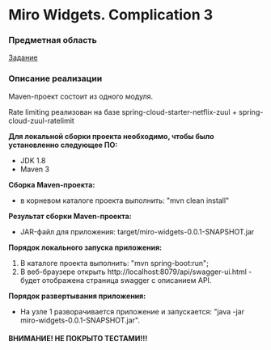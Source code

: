 # Miro Widgets. Complication 3

### Предметная область
[Задание](https://docs.google.com/document/d/1-4Gor5-k5ORPhcsPC70W_DjEQcaF2c7KcMUPPe16Eik/edit#heading=h.siniuthmcgrd)

### Описание реализации
Maven-проект состоит из одного модуля.

Rate limiting реализован на базе spring-cloud-starter-netflix-zuul + spring-cloud-zuul-ratelimit

<b>Для локальной сборки проекта необходимо, чтобы было установленно следующее ПО:</b>
- JDK 1.8
- Maven 3

<b>Cборка Maven-проекта:</b>
- в корневом каталоге проекта выполнить: "mvn clean install"

<b>Результат сборки Maven-проекта:</b>
- JAR-файл для приложения: target/miro-widgets-0.0.1-SNAPSHOT.jar

<b>Порядок локального запуска приложения:</b>
1. В каталоге проекта выполнить: "mvn spring-boot:run";
2. В веб-браузере открыть http://localhost:8079/api/swagger-ui.html - будет отображена страница swagger с описанием API.

<b>Порядок развертывания приложения:</b>
- На узле 1 разворачивается приложение и запускается: "java -jar miro-widgets-0.0.1-SNAPSHOT.jar". <br>


#### ВНИМАНИЕ! НЕ ПОКРЫТО ТЕСТАМИ!!!
